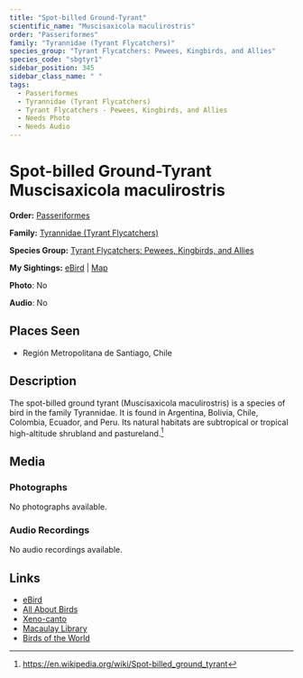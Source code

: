 ```yaml
---
title: "Spot-billed Ground-Tyrant"
scientific_name: "Muscisaxicola maculirostris"
order: "Passeriformes"
family: "Tyrannidae (Tyrant Flycatchers)"
species_group: "Tyrant Flycatchers: Pewees, Kingbirds, and Allies"
species_code: "sbgtyr1"
sidebar_position: 345
sidebar_class_name: " "
tags: 
  - Passeriformes
  - Tyrannidae (Tyrant Flycatchers)
  - Tyrant Flycatchers - Pewees, Kingbirds, and Allies
  - Needs Photo
  - Needs Audio
---
```


# Spot-billed Ground-Tyrant <span className='sci_name'>Muscisaxicola maculirostris</span>

**Order:** [Passeriformes](/tags/passeriformes)

**Family:** [Tyrannidae (Tyrant Flycatchers)](/tags/tyrannidae-tyrant-flycatchers)

**Species Group:** [Tyrant Flycatchers: Pewees, Kingbirds, and Allies](/tags/tyrant-flycatchers-pewees-kingbirds-and-allies)

**My Sightings:** [eBird](https://ebird.org/lifelist?r=world&time=life&spp=sbgtyr1) | [Map](/map?species_code=sbgtyr1)

**Photo**: No 

**Audio**: No

## Places Seen

* Región Metropolitana de Santiago, Chile

## Description
The spot-billed ground tyrant (Muscisaxicola maculirostris) is a species of bird in the family Tyrannidae.
It is found in Argentina, Bolivia, Chile, Colombia, Ecuador, and Peru. Its natural habitats are subtropical or tropical high-altitude shrubland and pastureland.[^1]

[^1]: https://en.wikipedia.org/wiki/Spot-billed_ground_tyrant

## Media
### Photographs
No photographs available.

### Audio Recordings
No audio recordings available.

## Links
* [eBird](https://ebird.org/species/sbgtyr1) 
* [All About Birds](https://www.allaboutbirds.org/guide/sbgtyr1) 
* [Xeno-canto](https://www.xeno-canto.org/species/muscisaxicola-maculirostris) 
* [Macaulay Library](https://search.macaulaylibrary.org/catalog?taxonCode=sbgtyr1&sort=rating_rank_desc)
* [Birds of the World](https://birdsoftheworld.org/bow/species/sbgtyr1)
